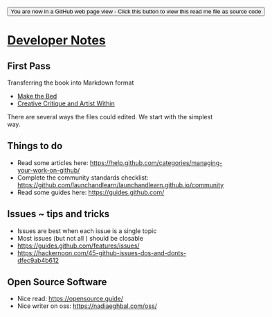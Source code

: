 <span style=display:none; >[You are now in a GitHub source code view - click this link to view Read Me file as a web page]( https://launchandlearn.github.io/index.html#developer-notes.md "View file as a web page." ) </span>

<div><input type=button onclick="window.location.href='https://github.com/launchandlearn/launchandlearn.github.io/blob/master/developer-notes.md'";
value='You are now in a GitHub web page view - Click this button to view this read me file as source code' class="btn btn-primary" title="Download versions available for you to remix" ></div>

# [Developer Notes]( #developer-notes.md )


## First Pass

Transferring the book into Markdown format

* [Make the Bed]( https://launchandlearn.github.io/index.html#online-version2/map-02-make-the-bed.md )
* [Creative Critique and Artist Within]( https://launchandlearn.github.io/index.html#online-version2/map-06-creative-critique-and-artist-within.md )


There are several ways the files could edited. We start with the simplest way.

## Things to do

* Read some articles here: https://help.github.com/categories/managing-your-work-on-github/
* Complete the community standards checklist: https://github.com/launchandlearn/launchandlearn.github.io/community
* Read some guides here: https://guides.github.com/


## Issues ~ tips and tricks

* Issues are best when each issue is a single topic
* Most issues (but not all ) should be closable
* https://guides.github.com/features/issues/
* https://hackernoon.com/45-github-issues-dos-and-donts-dfec9ab4b612


## Open Source Software

* Nice read: https://opensource.guide/
* Nice writer on oss: https://nadiaeghbal.com/oss/

